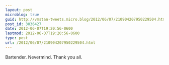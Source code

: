 ```yaml
---
layout: post
microblog: true
guid: http://vmstan-tweets.micro.blog/2012/06/07/210904207950229504.html
post_id: 3036427
date: 2012-06-07T19:20:56-0600
lastmod: 2012-06-07T19:20:56-0600
type: post
url: /2012/06/07/210904207950229504.html
---
```

Bartender. Nevermind. Thank you all.
